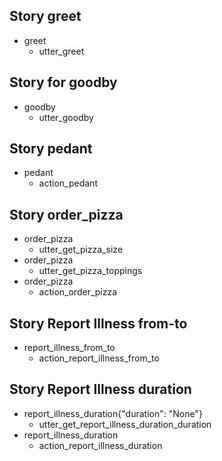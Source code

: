 ## Story greet 
* greet
   - utter_greet

## Story for goodby
* goodby
    - utter_goodby

## Story pedant
* pedant
   - action_pedant

## Story order_pizza
* order_pizza
   - utter_get_pizza_size
* order_pizza
   - utter_get_pizza_toppings
* order_pizza
   - action_order_pizza

## Story Report Illness from-to
* report_illness_from_to
    - action_report_illness_from_to

## Story Report Illness duration
* report_illness_duration{"duration": "None"}
    - utter_get_report_illness_duration_duration
* report_illness_duration
    - action_report_illness_duration